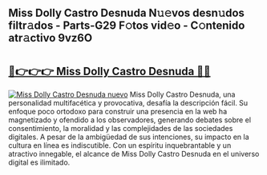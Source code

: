 ## Miss Dolly Castro Desnuda N𝚞𝚎vos desn𝚞dos filtr𝚊dos - Parts-G29 F𝚘tos vid𝚎o - C𝚘ntenido atr𝚊ctivo 9vz6O

# <h2><a href="http://mb420i.tromn.icu/?c=Miss+Dolly+Castro+Desnuda">🔗👉👉👉 Miss Dolly Castro Desnuda 🔗🔗</a></h2>

[![Miss Dolly Castro Desnuda nuevo](https://i.imgur.com/pEAQMta.gif)](http://mb420i.tromn.icu/?c=Miss+Dolly+Castro+Desnuda)
Miss Dolly Castro Desnuda, una personalidad multifacética y provocativa, desafía la descripción fácil. Su enfoque poco ortodoxo para construir una presencia en la web ha magnetizado y ofendido a los observadores, generando debates sobre el consentimiento, la moralidad y las complejidades de las sociedades digitales. A pesar de la ambigüedad de sus intenciones, su impacto en la cultura en línea es indiscutible. Con un espíritu inquebrantable y un atractivo innegable, el alcance de Miss Dolly Castro Desnuda en el universo digital es ilimitado.
